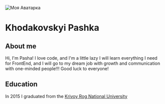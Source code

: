 ![Моя Аватарка](https://scontent-arn2-1.xx.fbcdn.net/v/t1.6435-9/45347565_2118056248251802_5205772753872879616_n.jpg?_nc_cat=111&ccb=1-5&_nc_sid=09cbfe&_nc_ohc=IHRssCFJmtkAX84rOA1&_nc_ht=scontent-arn2-1.xx&oh=00_AT_pqlvu4XQSnbqEYJiP5fXvafHB5FVjVcvdFuIiN-aUig&oe=61F231CF)

# Khodakovskyi Pashka

## About me

Hi, I'm Pasha! I love code, and I'm a little lazy I will learn everything I need
for FrontEnd, and I will go to my dream job with growth and communication with
one-minded people!!! Good luck to everyone!

## Education

In 2015 I graduated from the
[Krivoy Rog National University](http://www.knu.edu.ua/)
